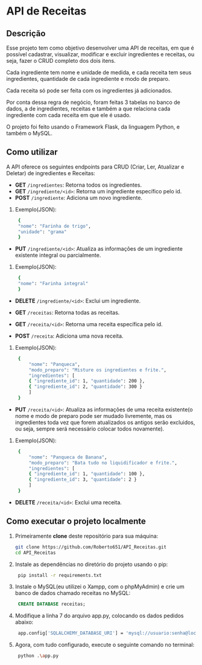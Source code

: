 # API de Receitas

## Descrição
Esse projeto tem como objetivo desenvolver uma API de receitas, em que é possível cadastrar, visualizar, modificar e excluir ingredientes e receitas, ou seja, fazer o CRUD completo dos dois itens.

Cada ingrediente tem nome e unidade de medida, e cada receita tem seus ingredientes, quantidade de cada ingrediente e modo de preparo.

Cada receita só pode ser feita com os ingredientes já adicionados.

Por conta dessa regra de negócio, foram feitas 3 tabelas no banco de dados, a de ingredientes, receitas e também a que relaciona cada ingrediente com cada receita em que ele é usado.

O projeto foi feito usando o Framework Flask, da linguagem Python, e também o MySQL.

## Como utilizar
A API oferece os seguintes endpoints para CRUD (Criar, Ler, Atualizar e Deletar) de ingredientes e Receitas:

- **GET** `/ingredientes`: Retorna todos os ingredientes.
- **GET** `/ingrediente/<id>`: Retorna um ingrediente específico pelo id.
- **POST** `/ingrediente`: Adiciona um novo ingrediente.
1. Exemplo(JSON):
   ```bash
    {
    "nome": "Farinha de trigo",
    "unidade": "grama"
    }

- **PUT** `/ingrediente/<id>`: Atualiza as informações de um ingrediente existente integral ou parcialmente.
1. Exemplo(JSON):
   ```bash
    {
    "nome": "Farinha integral"
    }
- **DELETE** `/ingrediente/<id>`: Exclui um ingrediente.
 
- **GET** `/receitas`: Retorna todas as receitas.
- **GET** `/receita/<id>`: Retorna uma receita específica pelo id.
- **POST** `/receita`: Adiciona uma nova receita.
1. Exemplo(JSON):
   ```bash
    {
        "nome": "Panqueca",
        "modo_preparo": "Misture os ingredientes e frite.",
        "ingredientes": [
        { "ingrediente_id": 1, "quantidade": 200 },
        { "ingrediente_id": 2, "quantidade": 300 }
        ]
    }

- **PUT** `/receita/<id>`: Atualiza as informações de uma receita existente(o nome e modo de preparo pode ser mudado livremente, mas os ingredientes toda vez que forem atualizados os antigos serão excluidos, ou seja, sempre será necessário colocar todos novamente).
1. Exemplo(JSON):
   ```bash
    {
        "nome": "Panqueca de Banana",
        "modo_preparo": "Bata tudo no liquidificador e frite.",
        "ingredientes": [
        { "ingrediente_id": 1, "quantidade": 100 },
        { "ingrediente_id": 3, "quantidade": 2 }
        ]
    }


- **DELETE** `/receita/<id>`: Exclui uma receita.

## Como executar o projeto localmente
1. Primeiramente **clone** deste repositório para sua máquina:
    ```bash
    git clone https://github.com/Roberto651/API_Receitas.git 
    cd API_Receitas

2. Instale as dependências no diretório do projeto usando o pip:
   ```bash
    pip install -r requirements.txt

3. Instale o MySQL(eu utilizei o Xampp, com o phpMyAdmin) e crie um banco de dados chamado receitas no MySQL:
   ```SQL
    CREATE DATABASE receitas;

4. Modifique a linha 7 do arquivo app.py, colocando os dados pedidos abaixo:
   ```bash
    app.config['SQLALCHEMY_DATABASE_URI'] = 'mysql://usuario:senha@localhost/receitas'

5. Agora, com tudo configurado, execute o seguinte comando no terminal:
   ```bash
    python .\app.py